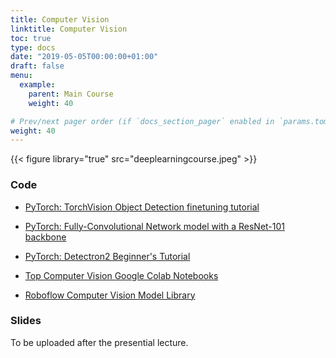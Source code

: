 ```yaml
---
title: Computer Vision
linktitle: Computer Vision
toc: true
type: docs
date: "2019-05-05T00:00:00+01:00"
draft: false
menu:
  example:
    parent: Main Course
    weight: 40

# Prev/next pager order (if `docs_section_pager` enabled in `params.toml`)
weight: 40
---
```


{{< figure library="true" src="deeplearningcourse.jpeg" >}}

### Code

* [PyTorch: TorchVision Object Detection finetuning tutorial](https://githubtocolab.com/dlmacedo/starter-academic/blob/master/content/courses/deeplearning/notebooks/pytorch/torchvision_finetuning_instance_segmentation.ipynb)

* [PyTorch: Fully-Convolutional Network model with a ResNet-101 backbone](https://githubtocolab.com/dlmacedo/starter-academic/blob/master/content/courses/deeplearning/notebooks/pytorch/pytorch_vision_fcn_resnet101.ipynb)

* [PyTorch: Detectron2 Beginner's Tutorial](https://githubtocolab.com/dlmacedo/starter-academic/blob/master/content/courses/deeplearning/notebooks/pytorch/Detectron2_Tutorial.ipynb)

* [Top Computer Vision Google Colab Notebooks](https://www.qblocks.cloud/creators/computer-vision-google-colab-notebooks)

* [Roboflow Computer Vision Model Library](https://models.roboflow.com)

### Slides

To be uploaded after the presential lecture.

